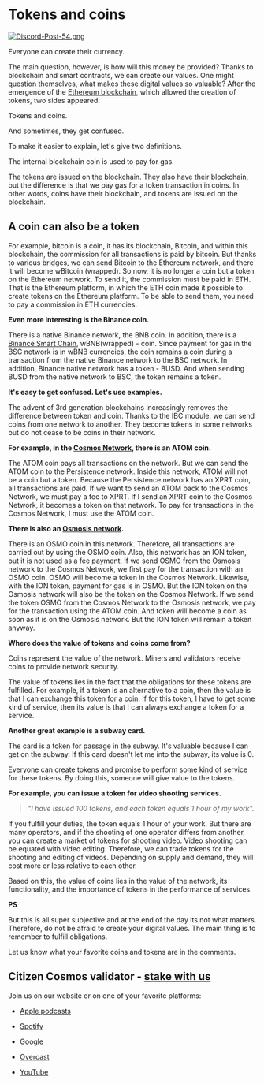 **Tokens and coins**
======================================================

[![Discord-Post-54.png](https://i.postimg.cc/x1Scyqps/Discord-Post-54.png)](https://postimg.cc/vc3YG8s9)

Everyone can create their currency.

The main question, however,  is how will this money be provided? Thanks to blockchain and smart contracts, we can create our values. One might question themselves, what makes these digital values so valuable?
After the emergence of the [Ethereum blockchain](https://ethereum.org/en/), which allowed the creation of tokens, two sides appeared:

Tokens and coins.

And sometimes, they get confused.

To make it easier to explain, let's give two definitions.

The internal blockchain coin is used to pay for gas.

The tokens are issued on the blockchain.
They also have their blockchain, but the difference is that we pay gas for a token transaction in coins.
In other words, coins have their blockchain, and tokens are issued on the blockchain.

**A coin can also be a token**
----------------------------
For example, bitcoin is a coin, it has its blockchain, Bitcoin,
and within this blockchain, the commission for all transactions is paid by bitcoin.
But thanks to various bridges, we can send Bitcoin to the Ethereum network, and there it will become wBitcoin (wrapped). So now, it is no longer a coin but a token on the Ethereum network. To send it, the commission must be paid in ETH. That is the Ethereum platform, in which the ETH coin made it possible to create tokens on the Ethereum platform. To be able to send them, you need to pay a commission in ETH currencies.

**Even more interesting is the Binance coin.**

There is a native Binance network, the BNB coin. In addition, there is a [Binance Smart Chain](https://www.bnbchain.org/en/smartChain), wBNB(wrapped) - coin. Since payment for gas in the BSC network is in wBNB currencies, the coin remains a coin during a transaction from the native Binance network to the BSC network. In addition, Binance native network has a token - BUSD. And when sending BUSD from the native network to BSC, the token remains a token.

**It's easy to get confused. Let's use examples.**

The advent of 3rd generation blockchains increasingly removes the difference between token and coin. Thanks to the IBC module, we can send coins from one network to another. They become tokens in some networks but do not cease to be coins in their network. 

**For example, in the [Cosmos Network](https://cosmos.network/), there is an ATOM coin.**

The ATOM coin pays all transactions on the network. But we can send the ATOM coin to the Persistence network. Inside this network, ATOM will not be a coin but a token. Because the Persistence network has an XPRT coin, all transactions are paid. If we want to send an ATOM back to the Cosmos Network, we must pay a fee to XPRT. If I send an XPRT coin to the Cosmos Network, it becomes a token on that network. To pay for transactions in the Cosmos Network, I must use the ATOM coin.

**There is also an [Osmosis network](https://app.osmosis.zone/?from=ATOM&to=OSMO).**

There is an OSMO coin in this network. Therefore, all transactions are carried out by using the OSMO coin. Also, this network has an ION token, but it is not used as a fee payment. If we send OSMO from the Osmosis network to the Cosmos Network, we first pay for the transaction with an OSMO coin. OSMO will become a token in the Cosmos Network. Likewise, with the ION token, payment for gas is in OSMO. But the ION token on the Osmosis network will also be the token on the Cosmos Network. If we send the token OSMO from the Cosmos Network to the Osmosis network, we pay for the transaction using the ATOM coin. And token will become a coin as soon as it is on the Osmosis network. But the ION token will remain a token anyway.

**Where does the value of tokens and coins come from?**

Coins represent the value of the network. Miners and validators receive coins to provide network security.

The value of tokens lies in the fact that the obligations for these tokens are fulfilled. For example, if a token is an alternative to a coin, then the value is that I can exchange this token for a coin. If for this token, I have to get some kind of service, then its value is that I can always exchange a token for a service.

**Another great example is a subway card.**

The card is a token for passage in the subway. It's valuable because I can get on the subway. If this card doesn't let me into the subway, its value is 0.

Everyone can create tokens and promise to perform some kind of service for these tokens. By doing this, someone will give value to the tokens.

**For example, you can issue a token for video shooting services.**

>*"I have issued 100 tokens, and each token equals 1 hour of my work".*

If you fulfill your duties, the token equals 1 hour of your work. But there are many operators, and if the shooting of one operator differs from another, you can create a market of tokens for shooting video. Video shooting can be equated with video editing. Therefore, we can trade tokens for the shooting and editing of videos. Depending on supply and demand, they will cost more or less relative to each other.

Based on this, the value of coins lies in the value of the network, its functionality, and the importance of tokens in the performance of services.

**PS**

But this is all super subjective and at the end of the day its not what matters.
Therefore, do not be afraid to create your digital values. The main thing is to remember to fulfill obligations.

Let us know what your favorite coins and tokens are in the comments.

**Citizen Cosmos validator - [stake with us](https://www.citizencosmos.space/staking)**
------------------------

Join us on our website or on one of your favorite platforms: 

- [Apple podcasts](https://clck.ru/sGee3)

- [Spotify](https://clck.ru/sGef8)

- [Google](https://clck.ru/sGefm)

- [Overcast](https://clck.ru/sGegJ)

- [YouTube](https://clck.ru/sGegw)
